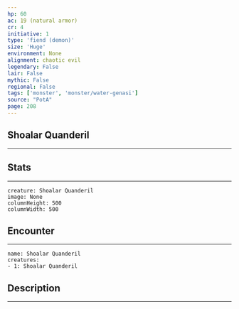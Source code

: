 ```yaml
---
hp: 60
ac: 19 (natural armor)
cr: 4
initiative: 1
type: 'fiend (demon)'    
size: 'Huge'
environment: None
alignment: chaotic evil
legendary: False
lair: False
mythic: False
regional: False
tags: ['monster', 'monster/water-genasi']
source: "PotA"
page: 208
---
```


## Shoalar Quanderil
---



## Stats
---

```statblock
creature: Shoalar Quanderil
image: None
columnHeight: 500
columnWidth: 500
```

## Encounter
---

```encounter-table
name: Shoalar Quanderil
creatures:
- 1: Shoalar Quanderil
```

## Description
---




